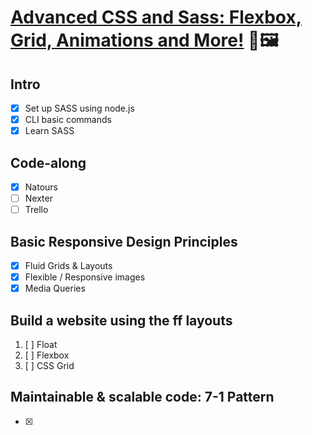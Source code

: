 # [Advanced CSS and Sass: Flexbox, Grid, Animations and More!](https://bit.ly/advanced-CSS-SASS) 🎨🖼

<!-- 👨‍💻 body -->

## Intro

- [x] Set up SASS using node.js
- [x] CLI basic commands
- [x] Learn SASS

## Code-along

- [x] Natours
- [ ] Nexter
- [ ] Trello

## Basic Responsive Design Principles

- [x] Fluid Grids & Layouts
- [x] Flexible / Responsive images
- [x] Media Queries

## Build a website using the ff layouts

1. [ ] Float
2. [ ] Flexbox
3. [ ] CSS Grid

## Maintainable & scalable code: 7-1 Pattern

- [x] 

<!-- 🦶 Footer  -->
<!-- created using: https://markdownlivepreview.com/ -->